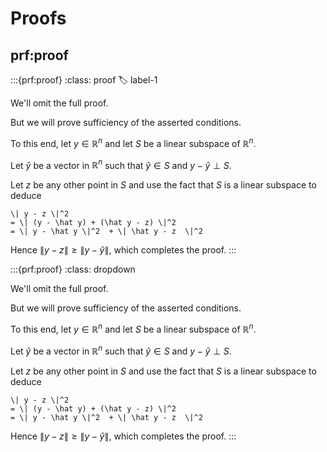 # Proofs

## prf:proof

:::{prf:proof}
:class: proof
:label: label-1

We'll omit the full proof.

But we will prove sufficiency of the asserted conditions.

To this end, let $y \in \mathbb R^n$ and let $S$ be a linear subspace of $\mathbb R^n$.

Let $\hat y$ be a vector in $\mathbb R^n$ such that $\hat y \in S$ and $y - \hat y \perp S$.

Let $z$ be any other point in $S$ and use the fact that $S$ is a linear subspace to deduce

```{math}
\| y - z \|^2
= \| (y - \hat y) + (\hat y - z) \|^2
= \| y - \hat y \|^2  + \| \hat y - z  \|^2
```

Hence $\| y - z \| \geq \| y - \hat y \|$, which completes the proof.
:::

:::{prf:proof}
:class: dropdown

We'll omit the full proof.

But we will prove sufficiency of the asserted conditions.

To this end, let $y \in \mathbb R^n$ and let $S$ be a linear subspace of $\mathbb R^n$.

Let $\hat y$ be a vector in $\mathbb R^n$ such that $\hat y \in S$ and $y - \hat y \perp S$.

Let $z$ be any other point in $S$ and use the fact that $S$ is a linear subspace to deduce

```{math}
\| y - z \|^2
= \| (y - \hat y) + (\hat y - z) \|^2
= \| y - \hat y \|^2  + \| \hat y - z  \|^2
```

Hence $\| y - z \| \geq \| y - \hat y \|$, which completes the proof.
:::